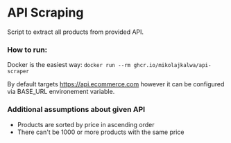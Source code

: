 # API Scraping
Script to extract all products from provided API.

### How to run:
Docker is the easiest way: `docker run --rm ghcr.io/mikolajkalwa/api-scraper`

By default targets https://api.ecommerce.com however it can be configured via BASE_URL environement variable.

### Additional assumptions about given API
* Products are sorted by price in ascending order
* There can't be 1000 or more products with the same price
